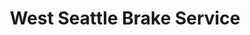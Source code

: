 ---
title: "West Seattle Brake Service"
url: /seattle/west-seattle-brake-service/
shop: Autowerkstatt
---